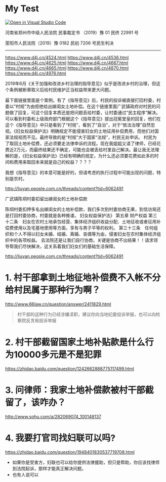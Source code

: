 # My Test

[![Open in Visual Studio Code](https://open.vscode.dev/badges/open-in-vscode.svg)](https://open.vscode.dev/organization/repository)


河南省郑州市中级人民法院
民事裁定书
（2019）豫 01 民终 22991 号

荥阳市人民法院（2019）豫 0182 民初 7206 号民生判决




----------------

https://www.d4j.cn/4524.html
https://www.d4j.cn/4536.html
https://www.d4j.cn/4625.html
https://www.d4j.cn/4667.html
https://www.d4j.cn/4665.html
https://www.d4j.cn/4870.html
https://www.d4j.cn/4976.html





2019年6月《关于加强和改进乡村治理的指导意见》似乎是改进乡村的治理，但这个条例被断章取义后给村民维护正当权益带来更大问题。

最下面链接里面是个案例。有了《指导意见》后，村民的投诉被直接打回村委，村委以“村规”为由拒绝给出嫁闺女土地补偿。在这个链接里面广武镇政府对村民的问题做了回复，可这个回复本质还是把问题丢给村委，让村委通过“民主程序”解决。
可以看到村委和上级政府部门根据这个《指导意见》提出冠冕堂皇的回复，他们在这个《指导意见》中只是看到了“村规”，看到了“自治”，对于“依法治理”自然忽视。《妇女权益保护法》明确规定不能侵害妇女的土地征用补偿费用，而他们对国家法规视而不见。最终导致的是“村规”大于国家“法规”，村民无处申诉。
村民为了取回土地补偿费，还必须要走法律申诉的流程。现在我姐姐又请了律师，已经花费近2万元，而最终结果还不确定，可能也会被丢给村里自己解决。最让我无法理解的是，《妇女权益保护法》已经有明确的规定，为什么还必须要花费如此多的时间和费用来取回本来就是自己的权益？？？？

我想《指导意见》的本意可能是好的，但请考虑的执行过程中可能出现的问题，特别是农村。

http://liuyan.people.com.cn/threads/content?tid=6062491




广武镇陈垌村委扣留出嫁闺女的土地补偿款

陈垌村委扣押多名出嫁闺女的土地补偿款，我们多次到村委协商无果，到信访局还是打回村委协商，村委就是各种推诿。
妇女权益保护法》 第五章 财产权益 第三十二条　妇女在农村土地承包经营、集体经济组织收益分配、土地征收或者征用补偿费使用以及宅基地使用等方面，享有与男子平等的权利。
第三十三条　任何组织和个人不得以妇女未婚、结婚、离婚、丧偶等为由，侵害妇女在农村集体经济组织中的各项权益。 
去法院还是让我们自行协商，关键是协商不出结果！！请求领导帮我们尽快解决，这关系着我们妇女们的基础生活保障。


http://liuyan.people.com.cn/threads/content?tid=6062491




# 1. 村干部拿到土地征地补偿费不入帐不分给村民属于那种行为啊？
http://www.66law.cn/question/answer/2411829.html

>  村干部的这种行为已经涉嫌渎职，建议你向当地纪委投诉举报，也可以向检察院反贪局投诉举报

# 2. 村干部截留国家土地补贴款是什么行为10000多元是不是犯罪
https://zhidao.baidu.com/question/1242662888775117499.html


# 3. 问律师：我家土地补偿款被村干部截留了，该咋办？ 
http://www.sohu.com/a/282069074_100148137


# 4. 我要打官司找妇联可以吗?
https://zhidao.baidu.com/question/1948401830537719708.html

- 如果你是受害方，妇联也可以给你提供法律援助，但只是帮助，你应该找律师到法院起诉，那样才能真正解决问题。
- 也有人说可以


